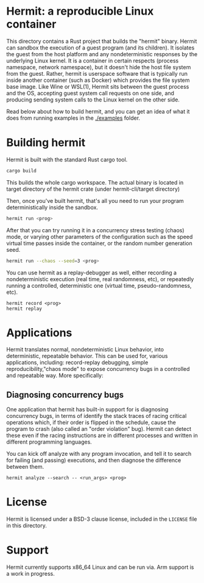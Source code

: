 Hermit: a reproducible Linux container
======================================

This directory contains a Rust project that builds the "hermit" binary.  Hermit
can sandbox the execution of a guest program (and its children).  It isolates
the guest from the host platform and any nondeterministic responses by the
underlying Linux kernel. It is a container in certain respects (process
namespace, network namespace), but it doesn't hide the host file system from the
guest.  Rather, hermit is userspace software that is typically run inside
another container (such as Docker) which provides the file system base image.
Like Wine or WSL(1), Hermit sits between the guest process and the OS, accepting
guest system call requests on one side, and producing sending system calls to
the Linux kernel on the other side.

Read below about how to build hermit, and you can get an idea of what it does
from running examples in the [./examples](./examples) folder.

Building hermit
===============

Hermit is built with the standard Rust cargo tool.

```bash
cargo build
```
This builds the whole cargo workspace. The actual binary is located in target
directory of the hermit crate (under hermit-cli/target directory)

Then, once you've built hermit, that's all you need to run your program
deterministically inside the sandbox.

```bash
hermit run <prog>
```

After that you can try running it in a concurrency stress testing (chaos) mode,
or varying other parameters of the configuration such as the speed virtual time
passes inside the container, or the random number generation seed.

```bash
hermit run --chaos --seed=3 <prog>
```

You can use hermit as a replay-debugger as well, either recording a
nondeterministic execution (real time, real randomness, etc), or repeatedly
running a controlled, deterministic one (virtual time, pseudo-randomness, etc).

```
hermit record <prog>
hermit replay
```

Applications
============

Hermit translates normal, nondeterministic Linux behavior, into deterministic,
repeatable behavior. This can be used for, various applications, including:
record-replay debugging, simple reproducibility,"chaos mode" to expose
concurrency bugs in a controlled and repeatable way.  More specifically:

Diagnosing concurrency bugs
---------------------------

One application that hermit has built-in support for is diagnosing concurrency
bugs, in terms of identify the stack traces of racing critical operations which,
if their order is flipped in the schedule, cause the program to crash (also
called an "order violation" bug).  Hermit can detect these even if the racing
instructions are in different processes and written in different programming
languages.

You can kick off analyze with any program invocation, and tell it to search for
failing (and passing) executions, and then diagnose the difference between them.

```
hermit analyze --search -- <run_args> <prog>
```

License
=======

Hermit is licensed under a BSD-3 clause license, included in the `LICENSE` file
in this directory.

Support
=======

Hermit currently supports x86_64 Linux and can be run via.  Arm support is a
work in progress.
